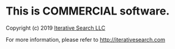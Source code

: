 # This is COMMERCIAL software.

Copyright (c) 2019 [Iterative Search LLC](http://iterativesearch.com)


For more information, please refer to <http://iterativesearch.com>
